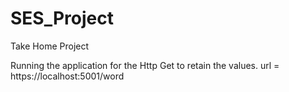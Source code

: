 # SES_Project
Take Home Project

Running the application for the Http Get to retain the values.
  url = https://localhost:5001/word
